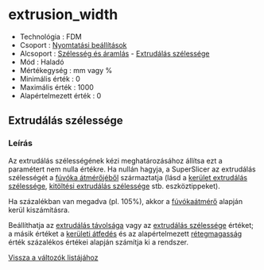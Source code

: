 # extrusion\_width

* Technológia : FDM
* Csoport : [Nyomtatási beállítások](../../konfig/print_settings.md)
* Alcsoport : [Szélesség és áramlás](../../beallitasok/print_settings.md#largeur-et-débit) - [Extrudálás szélessége](extrusion_width.md)
* Mód : Haladó
* Mértékegység : mm vagy %
* Minimális érték :  0
* Maximális érték :  1000
* Alapértelmezett érték : 0

## Extrudálás szélessége

### Leírás

Az extrudálás szélességének kézi meghatározásához állítsa ezt a paramétert nem nulla értékre. Ha nullán hagyja, a SuperSlicer az extrudálás szélességét a [fúvóka átmérőjéből](nozzle_diameter.md) származtatja \(lásd a [kerület extrudálás szélessége](perimeter_extrusion_width.md), [kitöltési extrudálás szélessége](infill_extrusion_width.md) stb. eszköztippeket\).

Ha százalékban van megadva \(pl. 105%\), akkor a [fúvókaátmérő](nozzle_diameter.md) alapján kerül kiszámításra.

Beállíthatja az [extrudálás távolsága](extrusion_spacing.md) vagy az [extrudálás szélessége](extrusion_width.md) értéket; a másik értéket a [kerületi átfedés](perimeter_overlap.md) és az alapértelmezett [rétegmagasság](layer_height.md) érték százalékos értékei alapján számítja ki a rendszer.

[Vissza a változók listájához](/)

